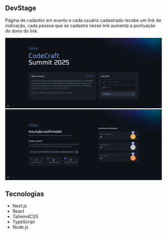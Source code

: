 ## DevStage
Página de cadastro em evento e cada usuário cadastrado recebe um link de indicação, cada pessoa que se cadastra nesse link aumenta a pontuação do dono do link.

<img src="web/public/home.png">
<img src="web/public/ranking.png">

## Tecnologias
- Next.js
- React
- TailwindCSS
- TypeScript
- Node.js
